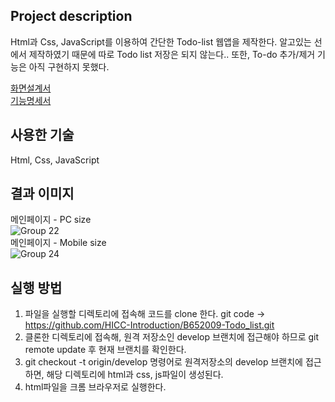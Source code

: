 Project description
----
Html과 Css, JavaScript를 이용하여 간단한 Todo-list 웹앱을 제작한다.
알고있는 선에서 제작하였기 때문에 따로 Todo list 저장은 되지 않는다..
또한, To-do 추가/제거 기능은 아직 구현하지 못했다.

[화면설계서](https://github.com/HICC-Introduction/B652009-Todo_list/issues/4#issue-842737681)<br>
[기능명세서](https://github.com/HICC-Introduction/B652009-Todo_list/issues/3#issue-842730389)

사용한 기술
---
Html, Css, JavaScript

결과 이미지
---
메인페이지 - PC size<br>
![Group 22](https://user-images.githubusercontent.com/51940808/113503972-27b54900-9570-11eb-9914-25aaa2dc14c1.png)<br>
메인페이지 - Mobile size<br>
![Group 24](https://user-images.githubusercontent.com/51940808/113504009-63501300-9570-11eb-985b-74ac4badc932.png)


실행 방법
---
1. 파일을 실행할 디렉토리에 접속해 코드를 clone 한다. git code -> https://github.com/HICC-Introduction/B652009-Todo_list.git 
2. 클론한 디렉토리에 접속해, 원격 저장소인 develop 브랜치에 접근해야 하므로 git remote update 후 현재 브랜치를 확인한다.
3. git checkout -t origin/develop 명령어로 원격저장소의 develop 브랜치에 접근하면, 해당 디렉토리에 html과 css, js파일이 생성된다.
4. html파일을 크롬 브라우저로 실행한다.

